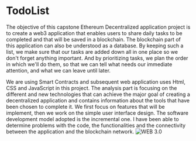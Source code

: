 # TodoList
The objective of this capstone Ethereum Decentralized application project is to create a web3
application that enables users to share daily tasks to be completed and that will be saved in a
blockchain. The blockchain part of this application can also be understood as a database. By
keeping such a list, we make sure that our tasks are added down all in one place so we don't
forget anything important. And by prioritizing tasks, we plan the order in which we'll do
them, so that we can tell what needs our immediate attention, and what we can leave until
later.

We are using Smart Contracts and subsequent web application uses Html, CSS and
JavaScript in this project. The analysis part is focusing on the different and new technologies
that can achieve the major goal of creating a decentralized application and contains
information about the tools that have been chosen to complete it. We first focus on features
that will be implement, then we work on the simple user interface design.
The software development model adopted is the incremental one. I have been able to
determine problems with the code, the functionalities and the connectivity between the
application and the blockchain network.
![WEB 3.0](https://cf-images.us-east-1.prod.boltdns.net/v1/static/2071817190001/f5016671-d789-44e5-b6f7-7fe34e7b3c03/daeb36ad-de1c-4e9c-bca1-5ea47551e56d/1280x720/match/image.jpg)


